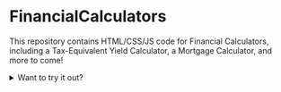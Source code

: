 # FinancialCalculators
This repository contains HTML/CSS/JS code for Financial Calculators, including a Tax-Equivalent Yield Calculator, a Mortgage Calculator, and more to come!

<details>
  <summary>Want to try it out?</summary>
  
  Email: ```email@email.com```
  
  Password: ```password```
</details>
